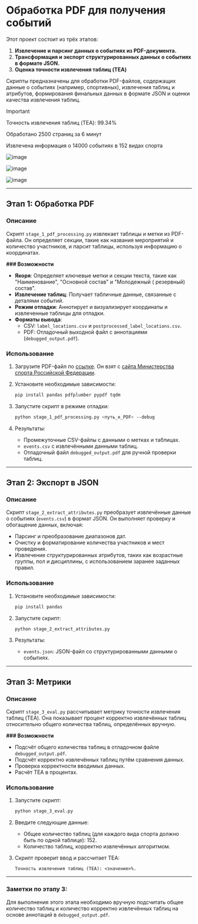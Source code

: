 # Обработка PDF для получения событий

Этот проект состоит из трёх этапов:

1. **Извлечение и парсинг данных о событиях из PDF-документа.**
2. **Трансформация и экспорт структурированных данных о событиях в формате JSON.**
3. **Оценка точности извлечения таблиц (TEA)**

Скрипты предназначены для обработки PDF-файлов, содержащих данные о событиях (например, спортивных), извлечения таблиц и
атрибутов, формирования финальных данных в формате JSON и оценки качества извлечения таблиц.

> [!IMPORTANT]
> Точность извлечения таблиц (TEA): 99.34%
> 
> Обработано 2500 страниц за 6 минут
> 
> Извлечена информация о 14000 событиях в 152 видах спорта

![image](https://github.com/user-attachments/assets/3c133607-0b72-4c34-9f74-93942c97a7fc)

![image](https://github.com/user-attachments/assets/ec7fd15b-8a90-4580-859d-1e4ea663668d)

![image](https://github.com/user-attachments/assets/fb0b8b46-e557-4878-8113-2c8add262b96)

---

## Этап 1: Обработка PDF

### Описание

Скрипт `stage_1_pdf_processing.py` извлекает таблицы и метки из PDF-файла. Он определяет секции, такие как названия
мероприятий и количество участников, и парсит таблицы, используя информацию о координатах.

**### Возможности**

- **Якоря**: Определяет ключевые метки и секции текста, такие как "Наименование", "Основной состав" и "Молодежный (
  резервный) состав".
- **Извлечение таблиц**: Получает табличные данные, связанные с деталями событий.
- **Режим отладки**: Аннотирует и визуализирует координаты и извлеченные таблицы для отладки.
- **Форматы вывода**:
    - CSV: `label_locations.csv` и `postprocessed_label_locations.csv`.
    - PDF: Отладочный выходной файл с аннотациями (`debugged_output.pdf`).

### Использование

1. Загрузите PDF-файл
   по [ссылке](https://storage.minsport.gov.ru/cms-uploads/cms/II_chast_EKP_2024_14_11_24_65c6deea36.pdf).
   Он взят с [сайта Министерства спорта Российской Федерации](https://minsport.gov.ru/).
2. Установите необходимые зависимости:
   ```bash
   pip install pandas pdfplumber pypdf tqdm
   ```
3. Запустите скрипт в режиме отладки:
   ```bash
   python stage_1_pdf_processing.py <путь_к_PDF> --debug
   ```

4. Результаты:
    - Промежуточные CSV-файлы с данными о метках и таблицах.
    - `events.csv` с извлечёнными данными таблиц.
    - Отладочный файл `debugged_output.pdf` для ручной проверки таблиц.

---

## Этап 2: Экспорт в JSON

### Описание

Скрипт `stage_2_extract_attributes.py` преобразует извлечённые данные о событиях (`events.csv`) в формат JSON.
Он выполняет проверку и обогащение данных, включая:

- Парсинг и преобразование диапазонов дат.
- Очистку и форматирование количества участников и мест проведения.
- Извлечение структурированных атрибутов, таких как возрастные группы, пол и дисциплины, с использованием заранее
  заданных правил.

### Использование

1. Установите необходимые зависимости:
   ```bash
   pip install pandas
   ```

2. Запустите скрипт:
   ```bash
   python stage_2_extract_attributes.py
   ```

3. Результаты:
    - `events.json`: JSON-файл со структурированными данными о событиях.

---

## Этап 3: Метрики

### Описание

Скрипт `stage_3_eval.py` рассчитывает метрику точности извлечения таблиц (TEA). Она показывает процент корректно
извлечённых таблиц относительно общего количества таблиц, определённых вручную.

**### Возможности**

- Подсчёт общего количества таблиц в отладочном файле `debugged_output.pdf`.
- Подсчёт корректно извлечённых таблиц путём сравнения данных.
- Проверка корректности вводимых данных.
- Расчёт TEA в процентах.

### Использование

1. Запустите скрипт:
   ```bash
   python stage_3_eval.py
   ```

2. Введите следующие данные:
    - Общее количество таблиц (для каждого вида спорта должно быть по одной таблице): 152.
    - Количество таблиц, корректно извлечённых алгоритмом.

3. Скрипт проверит ввод и рассчитает TEA:
   ```
   Точность извлечения таблиц (TEA): <значение>%.
   ```

---

### Заметки по этапу 3:

Для выполнения этого этапа необходимо вручную подсчитать общее количество таблиц и количество корректно извлечённых
таблиц на основе аннотаций в `debugged_output.pdf`.
